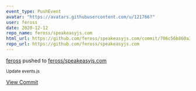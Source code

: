 ```yaml
---
event_type: PushEvent
avatar: "https://avatars.githubusercontent.com/u/121766?"
user: feross
date: 2020-12-12
repo_name: feross/speakeasyjs.com
html_url: https://github.com/feross/speakeasyjs.com/commit/706c56b860a38572d122ce86c46ecce35338c7fe
repo_url: https://github.com/feross/speakeasyjs.com
---
```


<a href='https://github.com/feross' target='_blank'>feross</a> pushed to <a href='https://github.com/feross/speakeasyjs.com' target='_blank'>feross/speakeasyjs.com</a>

<small>Update events.js</small>

<a href='https://github.com/feross/speakeasyjs.com/commit/706c56b860a38572d122ce86c46ecce35338c7fe' target='_blank'>View Commit</a>